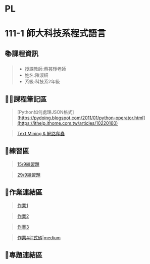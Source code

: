 # PL
# 111-1 師大科技系程式語言
## 📚課程資訊
> * 授課教師:蔡芸琤老師
> * 姓名:陳淑鈃
> * 系級:科技系2年級
## 🙋‍♀️課程筆記區
>[Python如何處理JSON格式](https://pydoing.blogspot.com/2011/01/python-operator.html](https://ithelp.ithome.com.tw/articles/10220160)

>[Text Mining & 網路爬蟲](https://jamleecute.web.app/%E7%B6%B2%E8%B7%AF%E7%88%AC%E8%9F%B2-web-crawler-text-mining-python/)

## 📝練習區
>[15/9練習題](https://github.com/sccsk/PL/blob/main/15.9exercise1.ipynb)


>[29/9練習題](https://github.com/sccsk/PL/blob/main/29.9%20exercise.ipynb)



## 📔作業連結區
>[作業1](https://github.com/sccsk/PL/tree/main/%E4%BD%9C%E6%A5%AD1)


>[作業2](https://github.com/sccsk/PL/blob/main/HW2.ipynb)


>[作業3](https://github.com/sccsk/PL/tree/main/%E4%BD%9C%E6%A5%AD3)

>[作業4程式碼](https://github.com/sccsk/PL/blob/main/HW4.ipynb)|[medium](https://medium.com/@csk060203/%E6%99%82%E4%BB%A3%E9%9D%A9%E5%91%BD-%E5%8F%8D%E9%80%81%E4%B8%AD%E7%B4%80%E9%8C%84%E7%89%87-f4ed17a28ad)
## 🤯專題連結區
